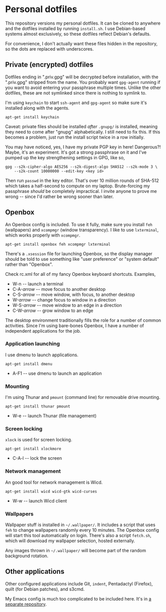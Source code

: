 # Personal dotfiles

This repository versions my personal dotfiles. It can be cloned to
anywhere and the dotfiles installed by running `install.sh`. I use
Debian-based systems almost exclusively, so these dotfiles reflect
Debian's defaults.

For convenience, I don't actually want these files hidden in the
repository, so the dots are replaced with underscores.

## Private (encrypted) dotfiles

Dotfiles ending in ".priv.gpg" will be decrypted before installation,
with the ".priv.gpg" stripped from the name. You probably want
`gpg-agent` running if you want to avoid entering your passphrase
multiple times. Unlike the other dotfiles, these are not symlinked
since there is nothing to symlink to.

I'm using `keychain` to start `ssh-agent` and `gpg-agent` so make sure
it's installed along with the agents.

    apt-get install keychain

Caveat: private files should be installed *after* `.gnupg/` is
installed, meaning they need to come after "gnupg" alphabetically. I
still need to fix this. If this becomes a problem, just run the
install script twice in a row initially.

You may have noticed, yes, I have my private PGP key in here!
Dangerous?! Maybe, it's an experiment. It's got a strong passphrase on
it and I've pumped up the key strengthening settings in GPG, like so,

    gpg --s2k-cipher-algo AES256 --s2k-digest-algo SHA512 --s2k-mode 3 \
        --s2k-count 10000000 --edit-key <key id>

Then run `passwd` in the key editor. That's over 10 million rounds of
SHA-512 which takes a half-second to compute on my
laptop. Brute-forcing my passphrase *should* be completely
impractical. I invite anyone to prove me wrong -- since I'd rather be
wrong sooner than later.

## Openbox

An Openbox config is included. To use it fully, make sure you install
`feh` (wallpapers) and `xcompmgr` (window transparency). I like to use
`lxterminal`, which works properly with `xcompmgr`.

    apt-get install openbox feh xcompmgr lxterminal

There's a `.xsession` file for launching Openbox, so the display
manager should be told to use something like "user preference" or
"system default" rather than "Openbox".

Check rc.xml for all of my fancy Openbox keyboard shortcuts. Examples,

 * W-n -- launch a terminal
 * C-A-*arrow* -- move focus to another desktop
 * C-S-*arrow* -- move window, with focus, to another desktop
 * W-*arrow* -- change focus to window in a direction
 * W-S-*arrow* -- move window to an edge in a direction
 * C-W-*arrow* -- grow window to an edge

The desktop environment traditionally fills the role for a number of
common activities. Since I'm using bare-bones Openbox, I have a number
of independent applications for the job.

### Application launching

I use dmenu to launch applications.

    apt-get install dmenu

 * A-F1 -- use dmenu to launch an application

### Mounting

I'm using Thunar and `pmount` (command line) for removable drive
mounting.

    apt-get install thunar pmount

 * W-e -- launch Thunar (file management)

### Screen locking

`xlock` is used for screen locking.

    apt-get install xlockmore

 * C-A-l -- lock the screen

### Network management

An good tool for network management is Wicd.

    apt-get install wicd wicd-gtk wicd-curses

 * W-w -- launch Wicd client

### Wallpapers

Wallpaper stuff is installed in `~/.wallpaper/`. It includes a script
that uses `feh` to change wallpapers randomly every 10 minutes. The
Openbox config will start this tool automatically on login. There's
also a script `fetch.sh`, which will download my wallpaper selection,
hosted externally.

Any images thrown in `~/.wallpaper/` will become part of the random
background rotation.

## Other applications

Other configured applications include Git, `indent`, Pentadactyl
(Firefox), quilt (for Debian patches), and s3cmd.

My Emacs config is much too complicated to be included here. It's in
[a separate repository](https://github.com/skeeto/.emacs.d).
